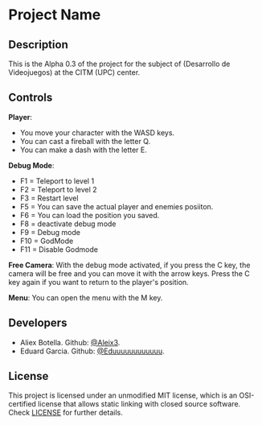 # Project Name

## Description

This is the Alpha 0.3 of the project for the subject of (Desarrollo de Videojuegos) at the CITM (UPC) center.

## Controls

**Player**:
- You move your character with the WASD keys.
- You can cast a fireball with the letter Q.
- You can make a dash with the letter E.

**Debug Mode**: 
- F1 = Teleport to level 1
- F2 = Teleport to level 2
- F3 = Restart level
- F5 = You can save the actual player and enemies posiiton.
- F6 = You can load the position you saved.
- F8 = deactivate debug mode
- F9 = Debug mode
- F10 = GodMode
- F11 = Disable Godmode

**Free Camera**: With the debug mode activated, if you press the C key, the camera will be free and you can move it with the arrow keys. Press the C key again if you want to return to the player's position.

**Menu**: You can open the menu with the M key.

## Developers

- Aliex Botella. Github: [@Aleix3](https://github.com/Aleix3).
- Eduard Garcia. Github: [@Eduuuuuuuuuuuu](https://github.com/Eduuuuuuuuuuuu).

## License

This project is licensed under an unmodified MIT license, which is an OSI-certified license that allows static linking with closed source software. Check [LICENSE](LICENSE) for further details.
